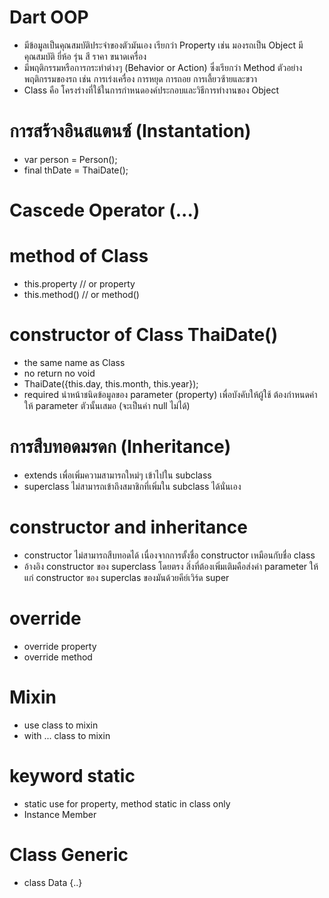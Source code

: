 # Dart OOP
- มีข้อมูลเป็นคุณสมบัติประจำของตัวมันเอง เรียกว่า Property เช่น มองรถเป็น Object มีคุณสมบัติ ยี่ห้อ รุ่น สี ราคา ขนาดเครื่อง
- มีพฤติกรรมหรือการกระทำต่างๆ (Behavior or Action) ซึ่งเรียกว่า Method ตัวอย่างพฤติกรรมของรถ เช่น การเร่งเครื่อง การหยุด การถอย การเลี้ยวซ้ายและขวา
- Class คือ โครงร่างที่ใช้ในการกำหนดองค์ประกอบและวิธีการทำงานของ Object

# การสร้างอินสแตนซ์ (Instantation)
- var person = Person();
- final thDate = ThaiDate();

# Cascede Operator (...)

# method of Class
- this.property // or property
- this.method() // or method()

# constructor of Class ThaiDate()
- the same name as Class
- no return no void
- ThaiDate({this.day, this.month, this.year});
- required นำหน้าชนิดข้อมูลของ parameter (property) เพื่อบังคับให้ผู้ใช้ ต้องกำหนดค่าให้ parameter ตัวนั้นเสมอ (จะเป็นค่า null ไม่ได้)

# การสืบทอดมรดก (Inheritance)
- extends เพื่อเพิ่มความสามารถใหม่ๆ เข้าไปใน subclass
- superclass ไม่สามารถเข้าถึงสมาชิกที่เพิ่มใน subclass ได้นั่นเอง

# constructor and inheritance
- constructor ไม่สามารถสืบทอดได้ เนื่องจากการตั้งชื่อ constructor เหมือนกับชื่อ class
- อ้างอิง constructor ของ superclass โดยตรง สิ่งที่ต้องเพิ่มเติมคือส่งค่า parameter ให้แก่ constructor ของ superclas ของมันด้วยคีย์เวิร์ด super

# override
- override property
- override method

# Mixin
- use class to mixin
- with ... class to mixin

# keyword static
- static use for property, method static in class only
- Instance Member

# Class Generic
- class Data<T> {..}